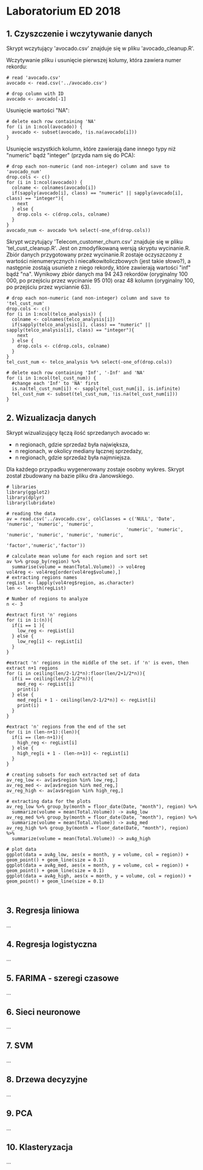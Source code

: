 # Laboratorium ED 2018

## 1. Czyszczenie i wczytywanie danych

Skrypt wczytujący 'avocado.csv' znajduje się w pliku 'avocado_cleanup.R'.

Wczytywanie pliku i usunięcie pierwszej kolumy, która zawiera numer rekordu:
```{r}
# read 'avocado.csv'
avocado <- read.csv('../avocado.csv')

# drop column with ID
avocado <- avocado[-1]
```

Usunięcie wartości "NA":
```{r}
# delete each row containing 'NA'
for (i in 1:ncol(avocado)) {
  avocado <- subset(avocado, !is.na(avocado[i]))
}
```

Usunięcie wszystkich kolumn, które zawierają dane innego typy niż "numeric" bądź "integer" (przyda nam się do PCA):
```{r}
# drop each non-numeric (and non-integer) column and save to 'avocado_num'
drop.cols <- c()
for (i in 1:ncol(avocado)) {
  colname <- colnames(avocado[i])
  if(sapply(avocado[i], class) == "numeric" || sapply(avocado[i], class) == "integer"){
    next
  } else {
    drop.cols <- c(drop.cols, colname)
  }
}
avocado_num <- avocado %>% select(-one_of(drop.cols))
```

Skrypt wczytujący 'Telecom_customer_churn.csv' znajduje się w pliku 'tel_cust_cleanup.R'.
Jest on zmodyfikowaną wersją skryptu wycinanie.R. Zbiór danych przygotowany przez wycinanie.R zostaje oczyszczony z wartości nienumerycznych i niecałkowitoliczbowych (jest takie słowo?), a następnie zostają usuniete z niego rekordy, które zawierają wartości "inf" bądź "na". Wynikowy zbiór danych ma 94 243 rekordów (oryginalny 100 000, po przejściu przez wycinanie 95 010) oraz 48 kolumn (oryginalny 100, po przejściu przez wyciannie 63).

```{r}
# drop each non-numeric (and non-integer) column and save to 'tel_cust_num'
drop.cols <- c()
for (i in 1:ncol(telco_analysis)) {
  colname <- colnames(telco_analysis[i])
  if(sapply(telco_analysis[i], class) == "numeric" || sapply(telco_analysis[i], class) == "integer"){
    next
  } else {
    drop.cols <- c(drop.cols, colname)
  }
}
tel_cust_num <- telco_analysis %>% select(-one_of(drop.cols))

# delete each row containing 'Inf', '-Inf' and 'NA'
for (i in 1:ncol(tel_cust_num)) {
  #change each 'Inf' to 'NA' first 
  is.na(tel_cust_num[i]) <- sapply(tel_cust_num[i], is.infinite)
  tel_cust_num <- subset(tel_cust_num, !is.na(tel_cust_num[i]))
}
```


## 2. Wizualizacja danych

Skrypt wizualizujący łączą ilość sprzedanych avocado w:
- n regionach, gdzie sprzedaż była największa,
- n regionach, w okolicy mediany łącznej sprzedaży,
- n regionach, gdzie sprzedaż była najmniejsza.

Dla każdego przypadku wygenerowany zostaje osobny wykres.
Skrypt został zbudowany na bazie pliku dra Janowskiego.

```{r}
# libraries 
library(ggplot2)
library(dplyr)
library(lubridate)

# reading the data
av = read.csv('../avocado.csv', colClasses = c('NULL', 'Date', 'numeric', 'numeric', 'numeric', 
                                            'numeric', 'numeric', 'numeric', 'numeric', 'numeric', 'numeric',
                                            'factor','numeric','factor'))

# calculate mean volume for each region and sort set
av %>% group_by(region) %>% 
  summarise(volume = mean(Total.Volume)) -> vol4reg
vol4reg <- vol4reg[order(vol4reg$volume),]
# extracting regions names
regList <- lapply(vol4reg$region, as.character)
len <- length(regList)

# Number of regions to analyze
n <- 3

#extract first 'n' regions
for (i in 1:(n)){
  if(i == 1 ){
    low_reg <- regList[i]
  } else {
    low_reg[i] <- regList[i]
  }
}

#extract 'n' regions in the middle of the set. if 'n' is even, then extract n+1 regions
for (i in ceiling(len/2-1/2*n):floor(len/2+1/2*n)){
  if(i == ceiling(len/2-1/2*n)){
    med_reg <- regList[i]
    print(i)
  } else {
    med_reg[i + 1 - ceiling(len/2-1/2*n)] <- regList[i]
    print(i)
  }
}

#extract 'n' regions from the end of the set
for (i in (len-n+1):(len)){
  if(i == (len-n+1)){
    high_reg <- regList[i]
  } else {
    high_reg[i + 1 - (len-n+1)] <- regList[i]
  }
}

# creating subsets for each extracted set of data
av_reg_low <- av[av$region %in% low_reg,]
av_reg_med <- av[av$region %in% med_reg,]
av_reg_high <- av[av$region %in% high_reg,]

# extracting data for the plots
av_reg_low %>% group_by(month = floor_date(Date, "month"), region) %>%
  summarize(volume = mean(Total.Volume)) -> avAg_low
av_reg_med %>% group_by(month = floor_date(Date, "month"), region) %>%
  summarize(volume = mean(Total.Volume)) -> avAg_med
av_reg_high %>% group_by(month = floor_date(Date, "month"), region) %>%
  summarize(volume = mean(Total.Volume)) -> avAg_high

# plot data
ggplot(data = avAg_low, aes(x = month, y = volume, col = region)) + geom_point() + geom_line(size = 0.1)
ggplot(data = avAg_med, aes(x = month, y = volume, col = region)) + geom_point() + geom_line(size = 0.1)
ggplot(data = avAg_high, aes(x = month, y = volume, col = region)) + geom_point() + geom_line(size = 0.1)

 
```

## 3. Regresja liniowa

...

## 4. Regresja logistyczna

...

## 5. FARIMA - szeregi czasowe

...

## 6. Sieci neuronowe

...

## 7. SVM

...

## 8. Drzewa decyzyjne

...

## 9. PCA

...

## 10. Klasteryzacja

...
